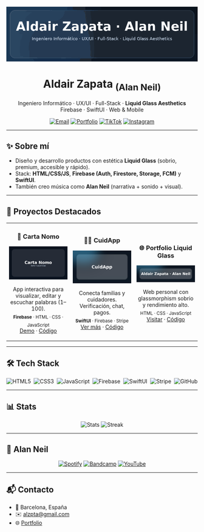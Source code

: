 <!-- Banner Animado -->
<p align="center">
  <img src="./assets/portfolio-anim.gif" alt="Aldair Zapata · Alan Neil" width="980">
</p>

<h1 align="center">Aldair Zapata <sub>(Alan Neil)</sub></h1>
<p align="center">
  Ingeniero Informático · UX/UI · Full-Stack · <b>Liquid Glass Aesthetics</b><br>
  Firebase · SwiftUI · Web & Mobile
</p>

<p align="center">
  <a href="mailto:alzpta@gmail.com"><img alt="Email" src="https://img.shields.io/badge/Email-alzpta%40gmail.com-0b6cff?style=for-the-badge&logo=gmail&logoColor=white"></a>
  <a href="https://alzpta.github.io/"><img alt="Portfolio" src="https://img.shields.io/badge/Portfolio-Visitar-111827?style=for-the-badge&logo=vercel&logoColor=white"></a>
  <a href="https://tiktok.com/@alzpta"><img alt="TikTok" src="https://img.shields.io/badge/TikTok-@alzpta-000000?style=for-the-badge&logo=tiktok&logoColor=white"></a>
  <a href="https://instagram.com/alanneil"><img alt="Instagram" src="https://img.shields.io/badge/Instagram-@alanneil-E4405F?style=for-the-badge&logo=instagram&logoColor=white"></a>
</p>

---

## ✨ Sobre mí
- Diseño y desarrollo productos con estética **Liquid Glass** (sobrio, premium, accesible y rápido).  
- Stack: **HTML/CSS/JS**, **Firebase (Auth, Firestore, Storage, FCM)** y **SwiftUI**.  
- También creo música como **Alan Neil** (narrativa + sonido + visual).

---

## 🚀 Proyectos Destacados

<table>
  <tr>
    <td width="33%">
      <h3 align="center">📖 Carta Nomo</h3>
      <a href="https://alzpta.github.io/Carta-Nomo/">
        <img src="./assets/carta-nomo-anim.gif" alt="Carta Nomo" width="100%"/>
      </a>
      <p align="center">
        App interactiva para visualizar, editar y escuchar palabras (1–100).<br>
        <sub><b>Firebase</b> · HTML · CSS · JavaScript</sub><br>
        <a href="https://alzpta.github.io/Carta-Nomo/">Demo</a> · 
        <a href="https://github.com/alzpta/Carta-Nomo">Código</a>
      </p>
    </td>
    <td width="33%">
      <h3 align="center">🧑‍⚕️ CuidApp</h3>
      <a href="https://alzpta.github.io/CuidApp/">
        <img src="./assets/cuidapp-pro.png" alt="CuidApp" width="100%"/>
      </a>
      <p align="center">
        Conecta familias y cuidadores. Verificación, chat, pagos.<br>
        <sub><b>SwiftUI</b> · Firebase · Stripe</sub><br>
        <a href="https://alzpta.github.io/CuidApp/">Ver más</a> · 
        <a href="https://github.com/alzpta/CuidApp">Código</a>
      </p>
    </td>
    <td width="33%">
      <h3 align="center">🌐 Portfolio Liquid Glass</h3>
      <a href="https://alzpta.github.io/">
        <img src="./assets/portfolio-pro.png" alt="Portfolio Liquid Glass" width="100%"/>
      </a>
      <p align="center">
        Web personal con glassmorphism sobrio y rendimiento alto.<br>
        <sub>HTML · CSS · JavaScript</sub><br>
        <a href="https://alzpta.github.io/">Visitar</a> · 
        <a href="https://github.com/alzpta/alzpta.github.io">Código</a>
      </p>
    </td>
  </tr>
</table>

---

## 🛠️ Tech Stack
<p align="center">
  <img alt="HTML5" src="https://img.shields.io/badge/HTML5-E34F26?logo=html5&logoColor=white&style=for-the-badge">&nbsp;
  <img alt="CSS3" src="https://img.shields.io/badge/CSS3-1572B6?logo=css3&logoColor=white&style=for-the-badge">&nbsp;
  <img alt="JavaScript" src="https://img.shields.io/badge/JavaScript-F7DF1E?logo=javascript&logoColor=111&style=for-the-badge">&nbsp;
  <img alt="Firebase" src="https://img.shields.io/badge/Firebase-FFCA28?logo=firebase&logoColor=111&style=for-the-badge">&nbsp;
  <img alt="SwiftUI" src="https://img.shields.io/badge/SwiftUI-FA7343?logo=swift&logoColor=white&style=for-the-badge">&nbsp;
  <img alt="Stripe" src="https://img.shields.io/badge/Stripe-635BFF?logo=stripe&logoColor=white&style=for-the-badge">&nbsp;
  <img alt="GitHub" src="https://img.shields.io/badge/GitHub-181717?logo=github&logoColor=white&style=for-the-badge">
</p>

---

## 📊 Stats
<p align="center">
  <img height="165" src="https://github-readme-stats.vercel.app/api?username=alzpta&show_icons=true&theme=transparent&hide_title=true" alt="Stats" />
  <img height="165" src="https://github-readme-streak-stats.herokuapp.com?user=alzpta&theme=transparent&hide_border=false" alt="Streak" />
</p>

---

## 🎵 Alan Neil
<p align="center">
  <a href="https://open.spotify.com/"><img alt="Spotify" src="https://img.shields.io/badge/Spotify-Escuchar-1DB954?logo=spotify&logoColor=white&style=for-the-badge"></a>
  <a href="https://alanneil.bandcamp.com"><img alt="Bandcamp" src="https://img.shields.io/badge/Bandcamp-Explorar-629AA9?logo=bandcamp&logoColor=white&style=for-the-badge"></a>
  <a href="https://youtube.com/"><img alt="YouTube" src="https://img.shields.io/badge/YouTube-Videos-FF0000?logo=youtube&logoColor=white&style=for-the-badge"></a>
</p>

---

## 📬 Contacto
- 📍 Barcelona, España  
- ✉️ [alzpta@gmail.com](mailto:alzpta@gmail.com)  
- 🌐 [Portfolio](https://alzpta.github.io/)
